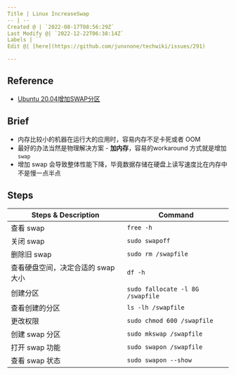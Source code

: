 ```yaml
---
Title | Linux IncreaseSwap
-- | --
Created @ | `2022-08-17T08:56:29Z`
Last Modify @| `2022-12-22T06:38:14Z`
Labels | ``
Edit @| [here](https://github.com/junxnone/techwiki/issues/291)

---
```

## Reference
- [Ubuntu 20.04增加SWAP分区](https://blog.csdn.net/weixin_37532614/article/details/119239715)

## Brief
- 内存比较小的机器在运行大的应用时，容易内存不足卡死或者 OOM
- 最好的办法当然是物理解决方案 - **加内存**，容易的workaround 方式就是增加 `swap`
- 增加 swap 会导致整体性能下降，毕竟数据存储在硬盘上读写速度比在内存中不是慢一点半点

## Steps

Steps & Description | Command
-- | --
查看 swap | `free -h`
关闭 swap | `sudo swapoff`
删除旧 swap | `sudo rm /swapfile`
查看硬盘空间，决定合适的 swap 大小 | `df -h`
创建分区 | `sudo fallocate -l 8G /swapfile`
查看创建的分区 | `ls -lh /swapfile`
更改权限 | `sudo chmod 600 /swapfile`
创建 swap 分区 | `sudo mkswap /swapfile`
打开 swap 功能 | `sudo swapon /swapfile`
查看 swap 状态 | `sudo swapon --show`

